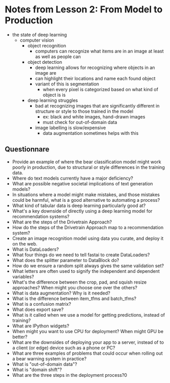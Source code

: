 # Notes from Lesson 2: From Model to Production
* the state of deep learning
  * computer vision
    * object recognition
      * computers can recognize what items are in an image at least as well as people can
    * object detection
      * deep learning allows for recognizing where objects in an image are
      * can highlight their locations and name each found object
      * variant of this is segmentation
        * when every pixel is categorized based on what kind of object is is
    * deep learning struggles
      * bad at recognizing images that are significantly different in structure or style to those trained in the model
        * ex: black and white images, hand-drawn images
        * must check for out-of-domain data
      * image labelling is slow/expensive
        * data augmentation sometimes helps with this
## Questionnare
* Provide an example of where the bear classification model might work poorly in production, due to structural or style differences in the training data.
* Where do text models currently have a major deficiency?
* What are possible negative societal implications of text generation models?
* In situations where a model might make mistakes, and those mistakes could be harmful, what is a good alternative to automating a process?
* What kind of tabular data is deep learning particularly good at?
* What's a key downside of directly using a deep learning model for recommendation systems?
* What are the steps of the Drivetrain Approach?
* How do the steps of the Drivetrain Approach map to a recommendation system?
* Create an image recognition model using data you curate, and deploy it on the web.
* What is DataLoaders?
* What four things do we need to tell fastai to create DataLoaders?
* What does the splitter parameter to DataBlock do?
* How do we ensure a random split always gives the same validation set?
* What letters are often used to signify the independent and dependent variables?
* What's the difference between the crop, pad, and squish resize approaches? When might you choose one over the others?
* What is data augmentation? Why is it needed?
* What is the difference between item_tfms and batch_tfms?
* What is a confusion matrix?
* What does export save?
* What is it called when we use a model for getting predictions, instead of training?
* What are IPython widgets?
* When might you want to use CPU for deployment? When might GPU be better?
* What are the downsides of deploying your app to a server, instead of to a client (or edge) device such as a phone or PC?
* What are three examples of problems that could occur when rolling out a bear warning system in practice?
* What is "out-of-domain data"?
* What is "domain shift"?
* What are the three steps in the deployment process?0
